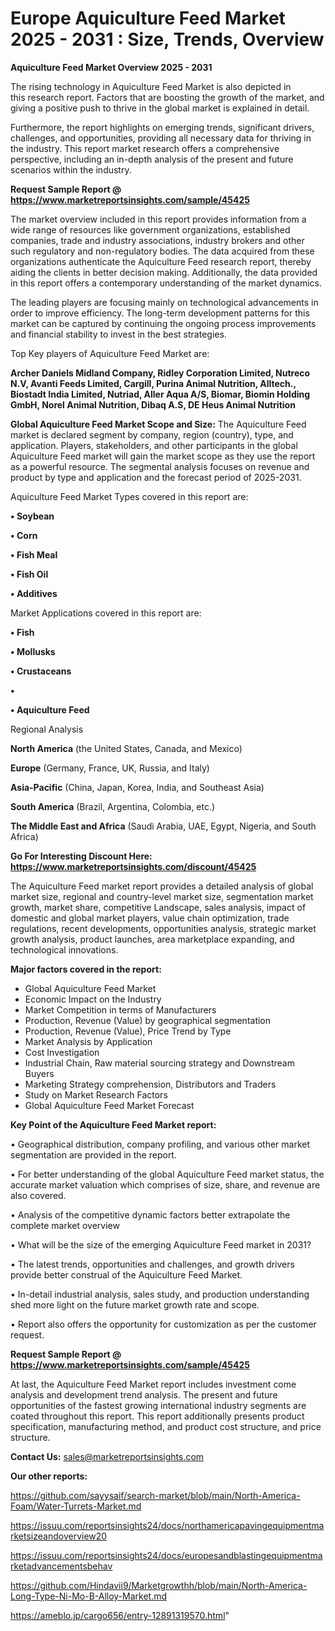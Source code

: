 # Europe Aquiculture Feed Market 2025 - 2031 : Size, Trends, Overview

<Strong> Aquiculture Feed Market Overview 2025 - 2031</strong>

The rising technology in Aquiculture Feed Market is also depicted in this research report. Factors that are boosting the growth of the market, and giving a positive push to thrive in the global market is explained in detail.

Furthermore, the report highlights on emerging trends, significant drivers, challenges, and opportunities, providing all necessary data for thriving in the industry. This report market research offers a comprehensive perspective, including an in-depth analysis of the present and future scenarios within the industry.

<strong>Request Sample Report @ <a href=https://www.marketreportsinsights.com/sample/45425>https://www.marketreportsinsights.com/sample/45425</a></strong>

The market overview included in this report provides information from a wide range of resources like government organizations, established companies, trade and industry associations, industry brokers and other such regulatory and non-regulatory bodies. The data acquired from these organizations authenticate the Aquiculture Feed research report, thereby aiding the clients in better decision making. Additionally, the data provided in this report offers a contemporary understanding of the market dynamics.

The leading players are focusing mainly on technological advancements in order to improve efficiency. The long-term development patterns for this market can be captured by continuing the ongoing process improvements and financial stability to invest in the best strategies.

Top Key players of Aquiculture Feed Market are:

<strong>Archer Daniels Midland Company, Ridley Corporation Limited, Nutreco N.V, Avanti Feeds Limited, Cargill, Purina Animal Nutrition, Alltech., Biostadt India Limited, Nutriad, Aller Aqua A/S, Biomar, Biomin Holding GmbH, Norel Animal Nutrition, Dibaq A.S, DE Heus Animal Nutrition</strong>

<strong><b>Global Aquiculture Feed Market Scope and Size:</b></strong>
The Aquiculture Feed market is declared segment by company, region (country), type, and application. Players, stakeholders, and other participants in the global Aquiculture Feed market will gain the market scope as they use the report as a powerful resource. The segmental analysis focuses on revenue and product by type and application and the forecast period of 2025-2031.

Aquiculture Feed Market Types covered in this report are:

<strong>•  Soybean

•  Corn

•  Fish Meal

•  Fish Oil

•  Additives</strong>

Market Applications covered in this report are:

<strong>•  Fish

•  Mollusks

•  Crustaceans

•  

•  Aquiculture Feed</strong> 

Regional Analysis

<strong>North America</strong> (the United States, Canada, and Mexico)

<strong>Europe</strong> (Germany, France, UK, Russia, and Italy)

<strong>Asia-Pacific</strong> (China, Japan, Korea, India, and Southeast Asia)

<strong>South America</strong> (Brazil, Argentina, Colombia, etc.)

<strong>The Middle East and Africa</strong> (Saudi Arabia, UAE, Egypt, Nigeria, and South Africa)

<strong>Go For Interesting Discount Here: <a href=https://www.marketreportsinsights.com/discount/45425>https://www.marketreportsinsights.com/discount/45425</a></strong>

The Aquiculture Feed market report provides a detailed analysis of global market size, regional and country-level market size, segmentation market growth, market share, competitive Landscape, sales analysis, impact of domestic and global market players, value chain optimization, trade regulations, recent developments, opportunities analysis, strategic market growth analysis, product launches, area marketplace expanding, and technological innovations.

<strong><b>Major factors covered in the report:</b></strong>
<ul>
  <li>Global Aquiculture Feed Market </li>
  <li>Economic Impact on the Industry</li>
  <li>Market Competition in terms of Manufacturers</li>
  <li>Production, Revenue (Value) by geographical segmentation</li>
  <li>Production, Revenue (Value), Price Trend by Type</li>
  <li>Market Analysis by Application</li>
  <li>Cost Investigation</li>
  <li>Industrial Chain, Raw material sourcing strategy and Downstream Buyers</li>
  <li>Marketing Strategy comprehension, Distributors and Traders</li>
  <li>Study on Market Research Factors</li>
  <li>Global Aquiculture Feed Market Forecast</li>
</ul>

<strong><b>Key Point of the Aquiculture Feed Market report:</b></strong>

• Geographical distribution, company profiling, and various other market segmentation are provided in the report.

• For better understanding of the global Aquiculture Feed market status, the accurate market valuation which comprises of size, share, and revenue are also covered.

• Analysis of the competitive dynamic factors better extrapolate the complete market overview

• What will be the size of the emerging Aquiculture Feed market in 2031?

• The latest trends, opportunities and challenges, and growth drivers provide better construal of the Aquiculture Feed Market.

• In-detail industrial analysis, sales study, and production understanding shed more light on the future market growth rate and scope.

• Report also offers the opportunity for customization as per the customer request.

<strong>Request Sample Report @ <a href=https://www.marketreportsinsights.com/sample/45425>https://www.marketreportsinsights.com/sample/45425</a></strong>

At last, the Aquiculture Feed Market report includes investment come analysis and development trend analysis. The present and future opportunities of the fastest growing international industry segments are coated throughout this report. This report additionally presents product specification, manufacturing method, and product cost structure, and price structure.

<strong>Contact Us:</strong>
sales@marketreportsinsights.com

<strong>Our other reports:</strong>

<a href=https://github.com/sayysaif/search-market/blob/main/North-America-Foam/Water-Turrets-Market.md>https://github.com/sayysaif/search-market/blob/main/North-America-Foam/Water-Turrets-Market.md</a>

<a href=https://issuu.com/reportsinsights24/docs/northamericapavingequipmentmarketsizeandoverview20>https://issuu.com/reportsinsights24/docs/northamericapavingequipmentmarketsizeandoverview20</a>

<a href=https://issuu.com/reportsinsights24/docs/europesandblastingequipmentmarketadvancementsbehav>https://issuu.com/reportsinsights24/docs/europesandblastingequipmentmarketadvancementsbehav</a>

<a href=https://github.com/Hindavii9/Marketgrowthh/blob/main/North-America-Long-Type-Ni-Mo-B-Alloy-Market.md>https://github.com/Hindavii9/Marketgrowthh/blob/main/North-America-Long-Type-Ni-Mo-B-Alloy-Market.md</a>

<a href=https://ameblo.jp/cargo656/entry-12891319570.html>https://ameblo.jp/cargo656/entry-12891319570.html</a>"
